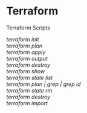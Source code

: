 # Terraform
Terraform Scripts

*terraform init* <br>
*terraform plan* <br>
*terraform apply* <br>
*terraform output* <br>
*terraform destroy* <br>
*terraform show* <br>
*terraform state list* <br>
*terraform plan | grep <resource> | grep id* <br>
*terraform state rm <resource>* <br>
*terraform destroy* <br>
*terraform import <resource> <ID>*
